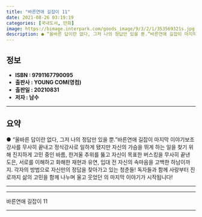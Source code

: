 ```yaml
---
title: "바른연애 길잡이 11"
date: 2021-08-26 03:19:19
categories: [국내도서, 만화]
image: https://bimage.interpark.com/goods_image/9/3/2/1/353569321s.jpg
description: ● “올바른 답이란 없다, 그저 나의 정답만 있을 뿐.”바른연애 길잡이 마지막 이야기보조강사를 무사히 끝내고 정식강사로 일하게 됐지만 자신의 가슴을 뛰게 하는 일을 찾기 위해 진지하게 고민 중인 바름, 한겨울 추위를 뚫고 자신이 목표한 버스킹을 무사히 끝낸 도은, 서로를 이해하고 화해
---
```


## **정보**

- **ISBN : 9791167790095**
- **출판사 : YOUNG COM(영컴)**
- **출판일 : 20210831**
- **저자 : 남수**

------



## **요약**

●  “올바른 답이란 없다, 그저 나의 정답만 있을 뿐.”바른연애 길잡이 마지막 이야기보조강사를 무사히 끝내고 정식강사로 일하게 됐지만 자신의 가슴을 뛰게 하는 일을 찾기 위해 진지하게 고민 중인 바름, 한겨울 추위를 뚫고 자신이 목표한 버스킹을 무사히 끝낸 도은, 서로를 이해하고 화해한 재현과 유연, 입대 전 자신의 속마음을 고백한 하남이까지. 각자의 방법으로 자신만의 정답을 찾아가고 있는 청춘들! 독자들과 함께 사랑부터 진로까지 삶의 고민을 함께 나누며 울고 웃었던 의 마지막 이야기가 시작됩니다!

------



------


바른연애 길잡이 11 

------


